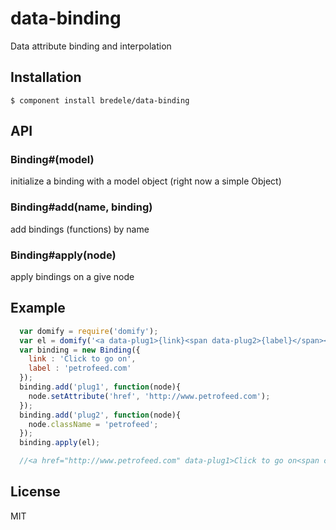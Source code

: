 
# data-binding

  Data attribute binding and interpolation

## Installation

    $ component install bredele/data-binding

## API

### Binding#(model)

  initialize a binding with a model object (right now a simple Object)

### Binding#add(name, binding)

  add bindings (functions) by name

### Binding#apply(node)

  apply bindings on a give node

## Example

```js
  var domify = require('domify');
  var el = domify('<a data-plug1>{link}<span data-plug2>{label}</span></a>');
  var binding = new Binding({
    link : 'Click to go on',
    label : 'petrofeed.com'
  });
  binding.add('plug1', function(node){
    node.setAttribute('href', 'http://www.petrofeed.com');
  });
  binding.add('plug2', function(node){
    node.className = 'petrofeed';
  });
  binding.apply(el);

  //<a href="http://www.petrofeed.com" data-plug1>Click to go on<span class="petrofeed" data-plug2>petrofeed.com</span></a>
```

## License

  MIT
